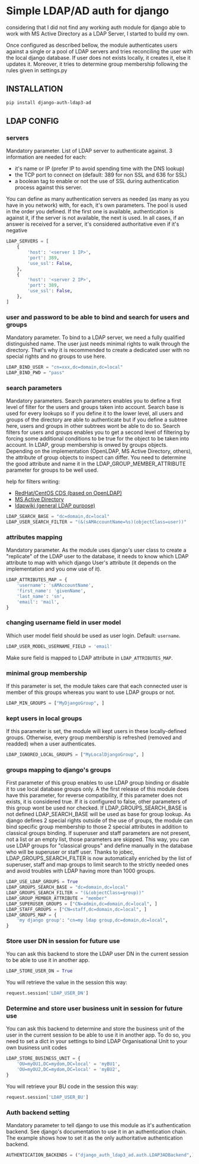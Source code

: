 # Simple LDAP/AD auth for django

considering that I did not find any working auth module for django able to work with MS Active Directory as a LDAP Server,
I started to build my own.

Once configured as described bellow, the module authenticates users against a single or a pool of LDAP servers and tries
reconciling the user with the local django database.
If user does not exists locally, it creates it, else it updates it.
Moreover, it tries to determine group membership following the rules given in settings.py

## INSTALLATION
```bash
pip install django-auth-ldap3-ad
```

## LDAP CONFIG
### servers

Mandatory parameter.
List of LDAP server to authenticate against. 3 information are needed for each:
- it's name or IP (prefer IP to avoid spending time with the DNS lookup)
- the TCP port to connect on (default: 389 for non SSL and 636 for SSL)
- a boolean tag to enable or not the use of SSL during authentication process against this server.

You can define as many authentication servers as needed (as many as you have in you network) with, for each, it's own parameters.
The pool is used in the order you defined. If the first one is available, authentication is against it, if the server is not available, the next is used. In all cases, if an answer is received for a server, it's considered authoritative even if it's negative 

```python
LDAP_SERVERS = [
    {
        'host': '<server 1 IP>',
        'port': 389,
        'use_ssl': False,
    },
    {
        'host': '<server 2 IP>',
        'port': 389,
        'use_ssl': False,
    },
]
```

### user and password to be able to bind and search for users and groups

Mandatory parameter.
To bind to a LDAP server, we need a fully qualified distinguished name. The user just needs minimal rights to walk through the directory. That's why it is recommended to create a dedicated user with no special rights and no groups to use here.

```python
LDAP_BIND_USER = "cn=xxx,dc=domain,dc=local"
LDAP_BIND_PWD = "pass"
```

### search parameters

Mandatory parameters.
Search parameters enables you to define a first level of filter for the users and groups taken into account.
Search base is used for every lookups so if you define it to the lower level, all users and groups of the directory are able to authenticate but if you define a subtree here, users and groups in other subtrees wont be able to do so.
Search filters for users and groups enables you to get a second level of filtering by forcing some additional conditions to be true for the object to be taken into account.
In LDAP, group membership is onwed by groups objects. Depending on the implementation (OpenLDAP, MS Active Directory, others), the attribute of group objects to inspect can differ. You need to determine the good attribute and name it in the LDAP_GROUP_MEMBER_ATTRIBUTE parameter for groups to be well used.

help for filters writing:

- [RedHat/CentOS CDS (based on OpenLDAP)](https://www.centos.org/docs/5/html/CDS/ag/8.0/Finding_Directory_Entries-LDAP_Search_Filters.html)
- [MS Active Directory](https://msdn.microsoft.com/en-us/library/aa746475%28v=vs.85%29.aspx)
- [ldapwiki (general LDAP purpose)](http://ldapwiki.willeke.com/wiki/LDAP)

```python
LDAP_SEARCH_BASE = "dc=domain,dc=local"
LDAP_USER_SEARCH_FILTER = "(&(sAMAccountName=%s)(objectClass=user))"
```

### attributes mapping

Mandatory parameter.
As the module uses django's user class to create a "replicate" of the LDAP user to the database, it needs to know which LDAP attribute to map with which django User's attribute (it depends on the implementation and you onw use of it).

```python
LDAP_ATTRIBUTES_MAP = {
    'username': 'sAMAccountName',
    'first_name': 'givenName',
    'last_name': 'sn',
    'email': 'mail',
}
```

### changing username field in user model

Which user model field should be used as user login. Default: `username`.

```python
LDAP_USER_MODEL_USERNAME_FIELD = 'email'
```

Make sure field is mapped to LDAP attribute in `LDAP_ATTRIBUTES_MAP`.

### minimal group membership

If this parameter is set, the module takes care that each connected user is member of this groups whereas you want to use LDAP groups or not.

```python
LDAP_MIN_GROUPS = ["MyDjangoGroup", ]
```

### kept users in local groups

If this parameter is set, the module will kept users in these locally-defined groups. Otherwise, every group membership is refreshed (removed and readded) when a user authenticates. 

```python
LDAP_IGNORED_LOCAL_GROUPS = ["MyLocalDjangoGroup", ]
```

### groups mapping to django's groups

First parameter of this group enables to use LDAP group binding or disable it to use local database groups only. A the first release of this module does have this parameter, for reverse compatibility, if this parameter does not exists, it is considered true. If it is configured to false, other parameters of this group wont be used nor checked.
If LDAP_GROUPS_SEARCH_BASE is not defined LDAP_SEARCH_BASE will be used as base for group lookup.
As django defines 2 special rights outside of the use of groups, the module can bind specific group membership to those 2 special attributes in addition to classical groups binding.
If superuser and staff parameters are not present, not a list or an empty list, those parameters are skipped. This way, you can use LDAP groups for "classical groups" and define manually in the database who will be superuser or staff user.
Thanks to jobec, LDAP_GROUPS_SEARCH_FILTER is now automatically enriched by the list of superuser, staff and map groups to limit search to the strictly needed ones and avoid troubles with LDAP having more than 1000 groups.

```python
LDAP_USE_LDAP_GROUPS = True
LDAP_GROUPS_SEARCH_BASE = "dc=domain,dc=local"
LDAP_GROUPS_SEARCH_FILTER = "(&(objectClass=group))"
LDAP_GROUP_MEMBER_ATTRIBUTE = "member"
LDAP_SUPERUSER_GROUPS = ["CN=admin,dc=domain,dc=local", ]
LDAP_STAFF_GROUPS = ["CN=staff,dc=domain,dc=local", ]
LDAP_GROUPS_MAP = {
    'my django group': "cn=my ldap group,dc=domain,dc=local",
}
```

### Store user DN in session for future use

You can ask this backend to store the LDAP user DN in the current session to be able to use it in another app.

```python
LDAP_STORE_USER_DN = True
```

You will retrieve the value in the session this way:

```python
request.session['LDAP_USER_DN']
```

### Determine and store user business unit in session for future use

You can ask this backend to determine and store the business unit of the user in the current session to be able to use it in another app.
To do so, you need to set a dict in your settings to bind LDAP Organisational Unit to your own business unit codes

```python
LDAP_STORE_BUSINESS_UNIT = {
    'OU=myOU1,DC=mydom,DC=local' = 'myBU1',
    'OU=myOU2,DC=mydom,DC=local' = 'myBU2',
}
```

You will retrieve your BU code in the session this way:

```python
request.session['LDAP_USER_BU']
```

### Auth backend setting

Mandatory parameter to tell django to use this module as it's authentication backend. See django's documentation to use it in an authentication chain. The example shows how to set it as the only authoritative authentication backend.

```python
AUTHENTICATION_BACKENDS = ("django_auth_ldap3_ad.auth.LDAP3ADBackend",)
```
